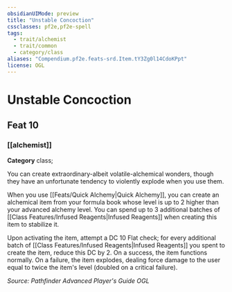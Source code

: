 ```yaml
---
obsidianUIMode: preview
title: "Unstable Concoction"
cssclasses: pf2e,pf2e-spell
tags:
  - trait/alchemist
  - trait/common
  - category/class
aliases: "Compendium.pf2e.feats-srd.Item.tY3Zg0l14CdoKPpt"
license: OGL
---
```

# Unstable Concoction
## Feat 10
### [[alchemist]]

**Category** class; 




You can create extraordinary-albeit volatile-alchemical wonders, though they have an unfortunate tendency to violently explode when you use them.

When you use [[Feats/Quick Alchemy|Quick Alchemy]], you can create an alchemical item from your formula book whose level is up to 2 higher than your advanced alchemy level. You can spend up to 3 additional batches of [[Class Features/Infused Reagents|Infused Reagents]] when creating this item to stabilize it.

Upon activating the item, attempt a DC 10 Flat check; for every additional batch of [[Class Features/Infused Reagents|Infused Reagents]] you spent to create the item, reduce this DC by 2. On a success, the item functions normally. On a failure, the item explodes, dealing force damage to the user equal to twice the item's level (doubled on a critical failure).

*Source: Pathfinder Advanced Player's Guide*
*OGL*